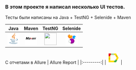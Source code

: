 ### В этом проекте я написал несколько UI тестов.

Тесты были написаны на Java + TestNG + Selenide + Maven

| Java | Maven | TestNG | Selenide |
|:----:|:------:|:------:|:--------:|
| <img src="https://raw.githubusercontent.com/bustamax/Images/7a60db3e11e324629da0f3a45ca1fa2dc04d5bfc/JAVA.svg" width="40" height="40"> | <img src="https://raw.githubusercontent.com/bustamax/Images/7a60db3e11e324629da0f3a45ca1fa2dc04d5bfc/maven.svg" width="40" height="40"> | <img src="https://avatars.githubusercontent.com/u/12528662?s=200&v=4" width="40" height="40"> | <img src="https://raw.githubusercontent.com/bustamax/Images/7a60db3e11e324629da0f3a45ca1fa2dc04d5bfc/Selenide.svg" width="40" height="40"> |

С отчетами в Allure
| Allure Report | 
|:---------:|
| <img src="https://raw.githubusercontent.com/bustamax/Images/7a60db3e11e324629da0f3a45ca1fa2dc04d5bfc/Allure.svg" width="40" height="40"> |
